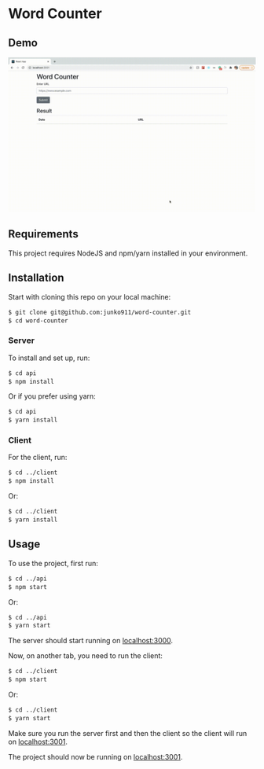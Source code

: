 # Word Counter

## Demo
![word-counter-demo](word-counter-demo.gif)

## Requirements

This project requires NodeJS and npm/yarn installed in your environment.

## Installation

Start with cloning this repo on your local machine:

```bash
$ git clone git@github.com:junko911/word-counter.git
$ cd word-counter
```

### Server
To install and set up, run:

```bash
$ cd api
$ npm install
```

Or if you prefer using yarn:

```bash
$ cd api
$ yarn install
```

### Client
For the client, run:
```bash
$ cd ../client
$ npm install
```

Or:

```bash
$ cd ../client
$ yarn install
```

## Usage

To use the project, first run:

```bash
$ cd ../api
$ npm start
```

Or:

```bash
$ cd ../api
$ yarn start
```
The server should start running on [localhost:3000](http://localhost:3000/).

Now, on another tab, you need to run the client:
```bash
$ cd ../client
$ npm start
```
Or:
```bash
$ cd ../client
$ yarn start
```

Make sure you run the server first and then the client so the client will run on [localhost:3001](http://localhost:3001/).

The project should now be running on [localhost:3001](http://localhost:3001/).
